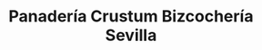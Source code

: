 ---
title: "Panadería Crustum Bizcochería Sevilla"
url: /sevilla/panaderia-crustum-bizcocheria-sevilla/
shop: Bäckerei
---